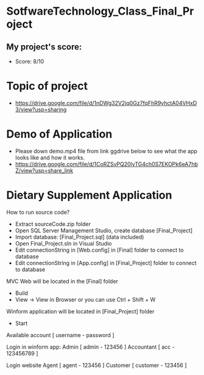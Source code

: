 # SotfwareTechnology_Class_Final_Project
## My project's score: 
* Score: 8/10

# Topic of project
* https://drive.google.com/file/d/1nDWg32V2jq0Gz7fqFhR9yhctA04VHxD3/view?usp=sharing

# Demo of Application
* Please down demo.mp4 file from link ggdrive below to see what the app looks like and how it works.
* https://drive.google.com/file/d/1CoRZSvPQ20lyTG4ch0S7EKOPk6eA7hbZ/view?usp=share_link

# Dietary Supplement Application

How to run source code?
- Extract sourceCode.zip folder
- Open SQL Server Management Studio, create database [Final_Project]
- Import database: [Final_Project.sql] (data included)
- Open Final_Project.sln in Visual Studio
- Edit connectionString in [Web.config] in [Final] folder to connect to database
- Edit connectionString in [App.config] in [Final_Project] folder to connect to database


MVC Web will be located in the [Final] folder
- Build 
- View -> View in Browser or you can use Ctrl + Shift + W

Winform application will be located in [Final_Project] folder
- Start


Available account [ username - password ]

Login in winform app:
Admin [ admin - 123456 ]
Accountant [ acc - 123456789 ]

Login website
Agent  [ agent - 123456 ]
Customer [ customer - 123456 ]
